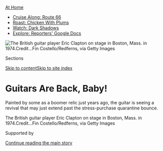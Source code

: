 <div id="app">

<div>

<div>

<div>

</div>

<div data-aria-hidden="false">

<div id="site-content" data-role="main">

<div>

<div class="css-1aor85t" style="opacity:0.000000001;z-index:-1;visibility:hidden">

<div class="css-1hqnpie">

<div class="css-epjblv">

<span class="css-17xtcya">[Style](/section/style)</span><span class="css-x15j1o">|</span><span class="css-fwqvlz">Guitars
Are Back,
Baby\!</span>

</div>

<div class="css-k008qs">

<div class="css-1iwv8en">

<span class="css-18z7m18"></span>

<div>

</div>

</div>

<span class="css-1n6z4y">https://nyti.ms/331Ugw4</span>

<div class="css-1705lsu">

<div class="css-4xjgmj">

<div class="css-4skfbu" data-role="toolbar" data-aria-label="Social Media Share buttons, Save button, and Comments Panel with current comment count" data-testid="share-tools">

  - 
  - 
  - 
  - 
    
    <div class="css-6n7j50">
    
    </div>

  - 
  - 

</div>

</div>

</div>

</div>

</div>

</div>

<div class="css-11qgg8s">

<div id="NYT_TOP_BANNER_REGION">

<div>

<div id="maps-athome-menu" class="section css-l08pwh interactive-content interactive-size-medium">

<div class="css-17ih8de interactive-body">

<div class="at-home-nav__innerContainer">

<div class="at-home-nav__title">

[At
Home](https://www.nytimes3xbfgragh.onion/spotlight/at-home?action=click&pgtype=Article&state=default&region=TOP_BANNER&context=at_home_menu)

</div>

  - [Cruise Along:
    Route 66](https://www.nytimes3xbfgragh.onion/2020/09/07/travel/route-66.html?action=click&pgtype=Article&state=default&region=TOP_BANNER&context=at_home_menu)
  - [Roast: Chicken With
    Plums](https://www.nytimes3xbfgragh.onion/2020/09/04/dining/sheet-pan-chicken.html?action=click&pgtype=Article&state=default&region=TOP_BANNER&context=at_home_menu)
  - [Watch: Dark
    Shadows](https://www.nytimes3xbfgragh.onion/2020/09/04/arts/television/dark-shadows-stream.html?action=click&pgtype=Article&state=default&region=TOP_BANNER&context=at_home_menu)
  - [Explore: Reporters' Google
    Docs](https://www.nytimes3xbfgragh.onion/interactive/2020/at-home/even-more-reporters-editors-diaries-lists-recommendations.html?action=click&pgtype=Article&state=default&region=TOP_BANNER&context=at_home_menu)

</div>

</div>

</div>

</div>

</div>

</div>

<div id="fullBleedHeaderContent">

<div class="css-n4ws9g">

![<span class="css-16f3y1r e13ogyst0" data-aria-hidden="true">The
British guitar player Eric Clapton on stage in Boston, Mass. in
1974.</span><span class="css-cnj6d5 e1z0qqy90" itemprop="copyrightHolder"><span class="css-1ly73wi e1tej78p0">Credit...</span><span><span>Fin
Costello/Redferns, via Getty
Images</span></span></span>](https://static01.graylady3jvrrxbe.onion/images/2020/09/08/fashion/08GUITAR-CLAPTON-SUB/08GUITAR-CLAPTON-SUB-articleLarge.jpg?quality=75&auto=webp&disable=upscale)

</div>

<div class="css-3z92zw">

<div class="css-6cn7ki">

<div class="NYTAppHideMasthead css-1bcu9v6 e1suatyy0">

<div class="section css-1o1qe8k e1suatyy2">

<div class="css-cu5p7t er09x8g0">

<div class="css-6n7j50">

</div>

<span class="css-1dv1kvn">Sections</span>

[Skip to content](#site-content)[Skip to site index](#site-index)

</div>

<div class="css-10698na e1huz5gh0">

</div>

</div>

</div>

<div class="css-1sojcmr ehdk2mb0">

# Guitars Are Back, Baby\!

</div>

Painted by some as a boomer relic just years ago, the guitar is seeing a
revival that may just extend past the stress-purchase quarantine bounce.

</div>

</div>

<div class="css-nwzfg5 e1gnum310">

<span class="css-1f9pvn2 style">The British guitar player Eric Clapton
on stage in Boston, Mass. in
1974.</span><span class="css-cnj6d5 e1z0qqy90" itemprop="copyrightHolder"><span class="css-1ly73wi e1tej78p0">Credit...</span><span><span>Fin
Costello/Redferns, via Getty Images</span></span></span>

</div>

<div id="sponsor-wrapper" class="css-1hyfx7x">

<div id="sponsor-slug" class="css-19vbshk">

Supported by

</div>

[Continue reading the main
story](#after-sponsor)

<div id="sponsor" class="ad sponsor-wrapper" style="text-align:center;height:100%;display:block">

</div>

<div id="after-sponsor">

</div>

</div>

<div class="css-1wx1auc e1gnum311">

<div class="css-18e8msd">

<div class="css-vp77d3 epjyd6m0">

<div class="css-hus3qt ey68jwv0" data-aria-hidden="true">

![Alex
Williams](https://static01.graylady3jvrrxbe.onion/images/2020/05/06/reader-center/alex-williams/alex-williams-thumbLarge-v2.jpg
"Alex Williams")

</div>

<div class="css-1baulvz">

By <span class="css-1baulvz last-byline" itemprop="name">Alex
Williams</span>

</div>

</div>

  - Sept. 8,
    2020

  - 
    
    <div class="css-4xjgmj">
    
    <div class="css-d8bdto" data-role="toolbar" data-aria-label="Social Media Share buttons, Save button, and Comments Panel with current comment count" data-testid="share-tools">
    
      - 
      - 
      - 
      - 
        
        <div class="css-6n7j50">
        
        </div>
    
      - 
      - 
    
    </div>
    
    </div>

</div>

</div>

</div>

<div class="section meteredContent css-1r7ky0e" name="articleBody" itemprop="articleBody">

<div class="css-1fanzo5 StoryBodyCompanionColumn">

<div class="css-53u6y8">

Not so long ago, things didn’t look so great for the guitar, that global
symbol of youthful freedom and rebellion for 70 years running.

With hip-hop and Beyoncé-style spectacle pop supposedly owning the
hearts and wallets of millennials and Generation Z — and so many
20th-century guitar deities either dead (Jimi Hendrix, Kurt Cobain) or
soloing into their 70s (Eric Clapton, Jimmy Page) — electric guitar
sales had skidded by about one-third in the decade since 2007, according
to [Music Trades](https://www.musictrades.com/about.html), a research
organization that tracks industry data.

Gibson guitars, whose celebrated [Les
Paul](https://www.gibson.com/Guitars/Les-Paul) line had helped put the
Led in Zeppelin, was [sliding toward
bankruptcy](https://www.reuters.com/article/us-gibson-brands-bankruptcy/after-bankruptcy-gibson-plots-return-to-basics-and-possibly-ukuleles-idUSKBN1JN3AL#:~:text=Nashville%2Dbased%20Gibson%2C%20the%20maker,new%20ownership%20of%20its%20lenders.).

All of this was enough for The Washington Post to declare the “[slow,
secret
death](https://www.washingtonpost.com/graphics/2017/lifestyle/the-slow-secret-death-of-the-electric-guitar/)
of the six-string electric” in 2017. That same year, even Mr. Clapton
himself, known simply as “God” to devotees more than half a century ago,
sounded ready to spread the ashes. “Maybe,” he mused at a 2017 news
conference for the documentary [“Eric Clapton: A Life in 12
Bars,”](https://www.nytimes3xbfgragh.onion/2017/11/23/movies/eric-clapton-a-life-in-12-bars-review.html)
“the [guitar is
over](https://www.billboard.com/articles/columns/rock/7957989/eric-clapton-guitar-sales-declining-tiff).”

</div>

</div>

<div class="css-1fanzo5 StoryBodyCompanionColumn">

<div class="css-53u6y8">

Hold the obituaries.

A half-year into a pandemic that has threatened to sink entire
industries, people are turning to the guitar as a quarantine companion
and psychological salve, spurring a surge in sales for some of the most
storied companies (Fender, Gibson, Martin, Taylor) that has shocked even
industry veterans.

“I would never have predicted that we would be looking at having a
record year,” said Andy Mooney, the chief executive of Fender Musical
Instruments Corporation, the Los Angeles-based guitar giant that has
equipped Rock & Roll Hall of Famers since Buddy Holly strapped on a
[1954
sunburst](https://guitar.com/news/watch-new-documentary-unearths-what-could-be-buddy-hollys-long-lost-strat/)
Fender Stratocaster back in the tail-fin 1950s.

“We’ve broken so many records,” Mr. Mooney said. “It will be the biggest
year of sales volume in Fender history, record days of double-digit
growth, e-commerce sales and beginner gear sales. I never would have
thought we would be where we are today if you asked me back in March.”

It’s not just graying baby boomer men looking to live out one last Peter
Frampton fantasy. Young adults and teenagers, many of them female, are
helping to power this guitar revival, manufacturers and retailers said,
putting their own generational stamp on the instrument that rocked their
parents’ generation while also discovering the powers of six-string
therapy.

</div>

</div>

<div class="css-79elbk" data-testid="photoviewer-wrapper">

<div class="css-z3e15g" data-testid="photoviewer-wrapper-hidden">

</div>

<div class="css-1a48zt4 ehw59r15" data-testid="photoviewer-children">

![<span class="css-16f3y1r e13ogyst0" data-aria-hidden="true">Fender’s
Acoustasonic Strat is among the guitars that have seen a sales spike
during the
pandemic.</span>](https://static01.graylady3jvrrxbe.onion/images/2020/09/08/fashion/08GUITAR-FENDER/merlin_175820145_93ed225b-bb90-4195-bc73-1dd94148c75b-articleLarge.jpg?quality=75&auto=webp&disable=upscale)

</div>

</div>

<div class="css-1fanzo5 StoryBodyCompanionColumn">

<div class="css-53u6y8">

## Playing Away the Blues

It all started with a collective breaking point, according to Jensen
Trani, a guitar instructor in Los Angeles whose thousands of
[instructional videos on
YouTube](https://www.youtube.com/channel/UCkD5j0H8JRsVaegeQdkVUaA), he
estimated, have attracted some 75 million views over the past 14 years.

</div>

</div>

<div class="css-1fanzo5 StoryBodyCompanionColumn">

<div class="css-53u6y8">

“There was this point with my students where I could tell that numbing
out on Netflix and Instagram and Facebook was just not working anymore,”
Mr. Trani, 38, said. “People could no longer go to their usual coping
mechanisms. They were saying, ‘How do I want to spend my day?’”

For many, apparently, the answer was “strumming.”

Shortly after stay-at-home orders were announced in the spring, Mr.
Trani saw a surge of traffic for his videos, he said, and quickly
tripled his number of private students taking lessons remotely. Popular
instructional sites like
[JustinGuitar.com](https://www.justinguitar.com/) and
[GuitarTricks](https://www.guitartricks.com/) saw similar spikes during
the spring.

And most of the new students were not looking to rekindle memories of
[Foghat live](https://www.youtube.com/watch?v=As5_xq78VRA)in 1976. Most
of them probably did not know who Foghat was, given that the majority of
Mr. Trani’s new students were, as he put it, female-presenting people in
their late 20s or early 30s.

The biggest names in the business of online guitar instruction were
seeing a similar pattern. Fender said that its guitar-instruction app,
[Fender Play](https://www.fender.com/play), which features Mr. Trani as
an instructor, saw its user base shoot to 930,000 from 150,000 between
late March and late June, with a considerable assist from a three-month
promotional giveaway.

Nearly 20 percent of the newcomers were under 24, and 70 percent were
under 45, the company reported. Female users accounted for 45 percent of
the new wave, compared with 30 percent before the pandemic.

</div>

</div>

<div class="css-1fanzo5 StoryBodyCompanionColumn">

<div class="css-53u6y8">

In a narrow sense, the surge made sense. Prospective players who had
never quite found the time to take up an instrument suddenly had little
excuse not to. As James Curleigh, the chief executive of Gibson Brands,
put it: “In a world of digital acceleration, time is always your enemy.
All of a sudden time became your
friend.”

</div>

</div>

<div class="css-79elbk" data-testid="photoviewer-wrapper">

<div class="css-z3e15g" data-testid="photoviewer-wrapper-hidden">

</div>

<div class="css-1a48zt4 ehw59r15" data-testid="photoviewer-children">

<div class="css-1xdhyk6 erfvjey0">

<span class="css-1ly73wi e1tej78p0">Image</span>

<div class="css-zjzyr8">

<div data-testid="lazyimage-container" style="height:257.77777777777777px">

</div>

</div>

</div>

<span class="css-16f3y1r e13ogyst0" data-aria-hidden="true">Miranda
Lambert performs on The Tonight Show, remotely, in
May. </span><span class="css-cnj6d5 e1z0qqy90" itemprop="copyrightHolder"><span class="css-1ly73wi e1tej78p0">Credit...</span><span>NBC/NBCU
Photo Bank, via Getty Images</span></span>

</div>

</div>

<div class="css-1fanzo5 StoryBodyCompanionColumn">

<div class="css-53u6y8">

But there was more to it, Mr. Trani said. Many newcomers to the
instrument seemed to be looking for an oasis of calm in a turbulent
world. “There is,” he said, “this sense of learning how to sit with
yourself.”

That was the case for one of his new students, Kayla Lucido, 31, of San
Jose, Calif., who decided to make good on her longstanding ambitions to
learn guitar in March, despite a frenzied schedule juggling remote work
as a project coordination manager at a technology company and parenting
duties for her 17-month-old son.

“It’s been quite healing for me, learning something new, and being able
to drown everything else out,” said Ms. Lucido, who has been plucking
out songs like [“Beautiful
Stranger”](https://www.youtube.com/watch?v=ONS51QzCh1Y) by Halsey or
[“Bluebird”](https://www.youtube.com/watch?v=nUB8ogvze_8) by Miranda
Lambert, even for 10 minutes each day.

“You just really have to focus on your hand placement, the chords you’re
playing, then pairing that with the strumming,” she added. “If I’m
working out, my mind still wanders, but when I’m playing guitar, I just
get lost in it. It’s like meditation.”

</div>

</div>

<div class="css-1fanzo5 StoryBodyCompanionColumn">

<div class="css-53u6y8">

No wonder. Learning guitar, or piano, or oboe or bassoon, benefits the
brain on profound levels, according to [Daniel
Levitin](https://www.daniellevitin.com/), a neuroscientist, musician and
the author of the 2006 New York Times best seller [“This Is Your Brain
on
Music.”](https://www.nytimes3xbfgragh.onion/2006/12/31/arts/music/31thom.html)
(Many
[psychological](https://www.cambridgebrainsciences.com/more/articles/playing-a-musical-instrument-can-have-immediate-brain-benefits)
[studies](https://journals.sagepub.com/doi/abs/10.1177/0255761411408505)
have shown the therapeutic benefits of playing an instrument, as well.)

<div id="NYT_MAIN_CONTENT_2_REGION" class="css-9tf9ac">

<div>

</div>

</div>

The process, Dr. Levitin wrote in an email, is “neuroprotective” in that
it “requires that you grow new neural pathways — something you can do at
literally any age.” He added that “using your brain for something that
is challenging, but not impossible, tends to be rewarding, and hence
comforting.”

Learning the guitar, he wrote, is also a forward-looking process,
kindling hope and optimism, which helps regulate stable mood chemicals
like serotonin and dopamine.

And “there is a very real sense of mastery and accomplishment,” Dr.
Levitin said. “I’m working on a Chopin piece on the piano right now —
the Prelude in E minor — and I keep reminding myself I’m putting my
fingers in the same configurations that Chopin did. For a few minutes, I
can *be* Chopin.”

“The same,” he added, “holds true for Clapton when I play
guitar.”

</div>

</div>

<div class="css-79elbk" data-testid="photoviewer-wrapper">

<div class="css-z3e15g" data-testid="photoviewer-wrapper-hidden">

</div>

<div class="css-1a48zt4 ehw59r15" data-testid="photoviewer-children">

<div class="css-1xdhyk6 erfvjey0">

<span class="css-1ly73wi e1tej78p0">Image</span>

<div class="css-zjzyr8">

<div data-testid="lazyimage-container" style="height:386.6666666666667px">

</div>

</div>

</div>

<span class="css-16f3y1r e13ogyst0" data-aria-hidden="true">No teardrops
on Taylor Swift’s
guitar.</span><span class="css-cnj6d5 e1z0qqy90" itemprop="copyrightHolder"><span class="css-1ly73wi e1tej78p0">Credit...</span><span>Kevin
Mazur/TAS, via WireImage</span></span>

</div>

</div>

<div class="css-1fanzo5 StoryBodyCompanionColumn">

<div class="css-53u6y8">

## ‘Every Day is Black Friday’

“I’ve been in the instrument retail business for 25-plus years and I’ve
never seen anything like it,” Brendan Murphy, a senior salesman at
[Sweetwater](https://www.sweetwater.com/), an online retailer of guitars
and other instruments, wrote in an email in July. “It feels like every
day is black Friday.”

</div>

</div>

<div class="css-1fanzo5 StoryBodyCompanionColumn">

<div class="css-53u6y8">

Other online retailers were reporting the same thing in the spring and
into summer. Despite having to close 293 of its 296 giant retail
showrooms in March and April because of the coronavirus, Guitar Center
was soon seeing triple-digit sales growth for most top guitar brands on
the website, according to Michael Doyle, the company’s senior vice
president of guitar merchandising.

Guitars are hardly the only consumer item to experience a quarantine
bounce, of course. Sales have spiked for many items since lockdowns
began — bicycles, [baking
yeast](https://www.businessinsider.com/coronavirus-sales-increases-unlikely-items-selling-well-high-demand-2020-4#hair-dye-2),
[board
games](https://www.cnbc.com/2020/03/23/what-people-are-buying-during-the-coronavirus-outbreak-and-why.html),
yoga mats, beans and even
[Everclear](https://www.nytimes3xbfgragh.onion/2020/07/09/style/how-everclear-became-a-pandemic-favorite.html),
the 190-proof spirit.

But a guitar is not a bag of lentils. A new guitar usually requires an
investment of several hundred dollars, if not several thousand, and new
players and virtuosos alike often live with their trusty ax for years,
bonding with it as a statement of personal taste and style.

It’s what economists would call a “discretionary” purchase, the sort of
nonessential consumer item that is usually the last thing one might buy
when the economy is plunging and unemployment is skyrocketing. Throw in
monthslong factory closures for manufacturers and a virtual
disappearance of brick-and-mortar retailers, and the situation seemed
nearly apocalyptic.

“I figured that this is one of those business-falls-off a-cliff
situations,” said Chris Martin, the chief executive of [C.F. Martin &
Co.](https://www.martinguitar.com/), the 187-year-old manufacturer of
acoustic guitars that has supplied contemporary stars like John Mayer
and Ed Sheeran, as well as legends like Bob Dylan, Joni Mitchell and
some [guy named
Elvis](https://www.martinguitar.com/standard-series-reimagined/), over
decades. “We’ll pick up the pieces and put the company back together
whenever.”

But after a “terrible” March, with revenues 40 percent below normal,
business roared back.

“It’s crazy,” said Mr. Martin, the sixth-generation Martin to run the
company. “It’s unbelievable the demand there is right now for acoustic
guitars. I’ve been through guitar booms before, but this one caught me
completely by surprise.”

</div>

</div>

<div class="css-1fanzo5 StoryBodyCompanionColumn">

<div class="css-53u6y8">

[Taylor Guitars](https://www.taylorguitars.com/), which equips Taylor
Swift, Justin Bieber and Ben Harper, [among
others](https://www.taylorguitars.com/artists), with guitars fashioned
from fine tonewoods (including, in a recent eco-minded move, shamel ash
trees salvaged from [Los Angeles
freeway](https://www.rollingstone.com/pro/features/taylor-guitars-highway-trees-989888/)s)*,*
has seen a similar famine-to-feast rebound.

“We just had the biggest June, in terms of orders received, that we’ve
ever had since we’ve been in business,” said Kurt Listug, who founded
the company with Bob Taylor in 1974. June and July alone, he added,
accounted for half the orders that the company had projected,
pre-pandemic, for all of 2020.

“Guitars hit the stores now, they unbox them, and they’re gone,” Mr.
Listug said.

Electric guitars may not have exactly the same
plunk-through-a-few-Neil-Young-tunes-on-the-bed appeal, but sales have
been strong on that front for the electric-guitar giants Fender and
Gibson, too (both companies also make acoustic guitars).

The pandemic hit at a sensitive time for Gibson. The company had
declared bankruptcy in 2018, after previous management had made an
aggressive push to expand into home and commercial audio electronics,
and attempted to jetpack this company founded in 1894 into the future
with 21st-century reinterpretations of classic Gibson stadium shakers —
some featuring built-in [electronic “robot”
tuners](https://www.youtube.com/watch?v=zb7G6KbwCpE&t=279s).

A new management team headed by Mr. Curleigh, the former president of
Levi’s Brand, ditched the onboard robotics, rebooted the brand’s
budget-priced [Epiphone](https://www.epiphone.com/) line and [released
new Original and
Modern](https://www.gearnews.com/namm-2020-gibson-announces-new-models-for-original-collection-and-modern-collection/)
**** collections
featuring**[](https://guitar.com/news/gear-news/gibson-2020-full-line-up-revealed/)**[fresh
interpretations](https://guitar.com/news/gear-news/gibson-2020-full-line-up-revealed/)
of classic Gibsons from the 1950s and 1960s that today fetch five- and
six-figure prices on the [vintage
market](https://www.antiquesandthearts.com/1959-gibson-les-paul-standard-burst-takes-216000-at-westport-auction/).

The company was earning [rave
reviews](https://guitarpedaldemos.com/gibson-guitars-quality-control-2019/)
for its [new product lines and improved quality
control](https://www.forbes.com/sites/stevebaltin/2019/02/26/inside-the-gibson-guitar-comeback-story/#73871fab2861)
before factories closed in April.

</div>

</div>

<div class="css-1fanzo5 StoryBodyCompanionColumn">

<div class="css-53u6y8">

“When we had no production,” Mr. Curleigh said, “we had no sales, let’s
face it.”

By late summer, however, “we literally couldn’t deliver enough,” he
said. “Everything we were making, we could sell.”

To Mr. Curleigh, the guitar rebound was a signifier of deeper
psychological currents circulating among a traumatized population. “It’s
Maslow’s hierarchy of needs,” he said, citing a theory of human
motivation proposed by the psychologist Abraham Maslow in the 1940s.
Maslow’s [five-tier pyramid of
needs](https://www.simplypsychology.org/maslow.html) proposed that
people first must satisfy fundamental requirements like sustenance and
personal security before they can scale toward the higher goals of
creative fulfillment.

“That’s what the world went through,” Mr. Curleigh said. “First we were
figuring out the basic essentials — where to buy toilet paper, making
sure you were isolated in quarantine. Then the psychological reset hit.
People said, ‘Well, I can still self-actualize, I can still
self-fulfill.’”

</div>

</div>

<div class="css-79elbk" data-testid="photoviewer-wrapper">

<div class="css-z3e15g" data-testid="photoviewer-wrapper-hidden">

</div>

<div class="css-1a48zt4 ehw59r15" data-testid="photoviewer-children">

<div class="css-1xdhyk6 erfvjey0">

<span class="css-1ly73wi e1tej78p0">Image</span>

<div class="css-zjzyr8">

<div data-testid="lazyimage-container" style="height:578.0666666666667px">

</div>

</div>

</div>

<span class="css-16f3y1r e13ogyst0" data-aria-hidden="true">The K26ceGS
by Taylor Guitars, one of the company’s top three sellers during the
pandemic.</span>

</div>

</div>

<div class="css-1fanzo5 StoryBodyCompanionColumn">

<div class="css-53u6y8">

## Will It Last?

It may be easy to guess that a lot of those glossy new guitars may end
up in the closet as soon as people once again whisk off their masks and
pack into crowded restaurants, bars, ballparks and movie theaters.
Indeed, interest in online tutorials has already cooled a bit from the
peaks in the spring, according to several sites.

And the overall retail picture for the industry remains rather fuzzy in
the short-term: Despite the sales bounce for marquee American companies,
overall sales of all fretted instruments — including banjos, ukuleles
and bass guitars — dipped 2.4 percent in the second quarter compared
with last year, according to Music Trades.

</div>

</div>

<div class="css-1fanzo5 StoryBodyCompanionColumn">

<div class="css-53u6y8">

That dip also reflects a precipitous drop in imports — nearly 23 percent
for acoustics and 44 percent for electrics — over the same period, in
large part because of factory closures, severed supply lines and
bottlenecks in shipping ports, particularly in Asia, said Paul Majeski,
the publisher of Music Trades.

Even so, electric guitar sales had rebounded to about 1.25 million
instruments by the end of last year after bottoming out around one
million in 2015. And in dollar terms, guitar sales have grown steadily
since the Great Recession of 2009, Music Trades reports. Last year, they
topped $8 billion.

And that’s not accounting for the market for secondhand guitars on eBay,
Craigslist and Etsy, and vintage sellers like
[Reverb](https://reverb.com/), which dwarfs retail sales at music shops,
and indicates that “the public’s interest in fretted instruments has
never been greater,” Mr. Majeski said. (It’s worth pointing out that
sales of new guitars are inherently dampened by the very durability of
the product. A quality electric guitar can last 50 years or more with
minimal care, and the classics often improve with age, many players
believe. Smartphones these aren’t.)

Sure, there’s still the issue of the idols. The calendar is not suddenly
running in reverse for Jeff Beck or Pete Townshend.

Maybe the issue isn’t too few guitar heroes, but too many of them. As
any 30-minute foray through cover-song videos on YouTube will attest,
there are approximately 1,000,000,007 much-better-than-average
guitarists out there, many of whom are in their teens or early 20s.

A great many of them are tearing through
[Hendrix](https://www.youtube.com/watch?v=QUOn6YY6Kyc), [Eddie Van
Halen](https://www.youtube.com/watch?v=1t9h-TlKF4k) or [Jimmy
Page](https://www.youtube.com/watch?v=1t9h-TlKF4k) licks. And a great
many of them positively shred.

</div>

</div>

<div class="css-1fanzo5 StoryBodyCompanionColumn">

<div class="css-53u6y8">

In other words, you could argue that the guitar god is dead. You could
also argue that the guitar gods did their job.

</div>

</div>

<div>

</div>

</div>

<div>

</div>

<div>

</div>

<div>

</div>

<div>

<div id="bottom-wrapper" class="css-1ede5it">

<div id="bottom-slug" class="css-l9onyx">

Advertisement

</div>

[Continue reading the main
story](#after-bottom)

<div id="bottom" class="ad bottom-wrapper" style="text-align:center;height:100%;display:block;min-height:90px">

</div>

<div id="after-bottom">

</div>

</div>

</div>

</div>

</div>

## Site Index

<div>

</div>

## Site Information Navigation

  - [© <span>2020</span> <span>The New York Times
    Company</span>](https://help.nytimes3xbfgragh.onion/hc/en-us/articles/115014792127-Copyright-notice)

<!-- end list -->

  - [NYTCo](https://www.nytco.com/)
  - [Contact
    Us](https://help.nytimes3xbfgragh.onion/hc/en-us/articles/115015385887-Contact-Us)
  - [Work with us](https://www.nytco.com/careers/)
  - [Advertise](https://nytmediakit.com/)
  - [T Brand Studio](http://www.tbrandstudio.com/)
  - [Your Ad
    Choices](https://www.nytimes3xbfgragh.onion/privacy/cookie-policy#how-do-i-manage-trackers)
  - [Privacy](https://www.nytimes3xbfgragh.onion/privacy)
  - [Terms of
    Service](https://help.nytimes3xbfgragh.onion/hc/en-us/articles/115014893428-Terms-of-service)
  - [Terms of
    Sale](https://help.nytimes3xbfgragh.onion/hc/en-us/articles/115014893968-Terms-of-sale)
  - [Site
    Map](https://spiderbites.nytimes3xbfgragh.onion)
  - [Help](https://help.nytimes3xbfgragh.onion/hc/en-us)
  - [Subscriptions](https://www.nytimes3xbfgragh.onion/subscription?campaignId=37WXW)

</div>

</div>

</div>

</div>
